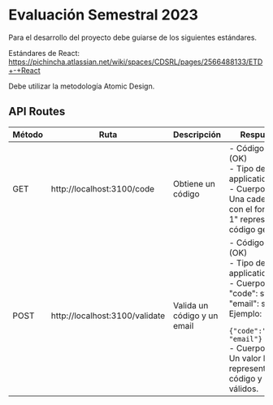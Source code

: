 # Evaluación Semestral 2023
Para el desarrollo del proyecto debe guiarse de los siguientes estándares.

Estándares de React: https://pichincha.atlassian.net/wiki/spaces/CDSRL/pages/2566488133/ETD+-+React<br>

Debe utilizar la metodología Atomic Design.


## API Routes

| Método | Ruta                           | Descripción                                     | Respuesta Exitosa                                                                                                                                                  |
| ------ | ------------------------------ | ----------------------------------------------- | ----------------------------------------------------------------------------------------------------------------------------------------------------------------- |
| GET    | http://localhost:3100/code     | Obtiene un código                               | - Código de estado: 200 (OK)<br>- Tipo de contenido: application/json<br>- Cuerpo de respuesta: Una cadena de texto con el formato "N2X7D-1" representando el código generado. |
| POST   | http://localhost:3100/validate | Valida un código y un email                     | - Código de estado: 200 (OK)<br>- Tipo de contenido: application/json<br>- Cuerpo de la petición:<br> "code": string<br>"email": string<br>Ejemplo:<br>``` {"code":"1234","email": "email"}```<br>- Cuerpo de respuesta: Un valor booleano representando si el código y el email son válidos.   |
